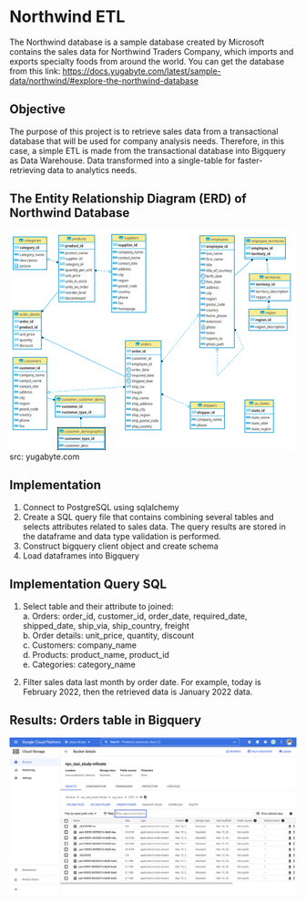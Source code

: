 # Northwind ETL

The Northwind database is a sample database created by Microsoft contains the sales data for Northwind Traders Company, which imports and exports specialty foods from around the world.
You can get the database from this link:
https://docs.yugabyte.com/latest/sample-data/northwind/#explore-the-northwind-database

## Objective
The purpose of this project is to retrieve sales data from a transactional database that will be used for company analysis needs. Therefore, in this case, a simple ETL is made from the transactional database into Bigquery as Data Warehouse. Data transformed into a single-table for faster-retrieving data to analytics needs.

## The Entity Relationship Diagram (ERD) of Northwind Database
<img src="./additional_file/northwind-er-diagram.png" width="700"/>
src: yugabyte.com

## Implementation
1. Connect to PostgreSQL using sqlalchemy
2. Create a SQL query file that contains combining several tables and selects attributes related to sales data. The query results are stored in the dataframe and data type validation is performed.
3. Construct bigquery client object and create schema
4. Load dataframes into Bigquery

## Implementation Query SQL
1. Select table and their attribute to joined: 
<br> a. Orders: order_id, customer_id, order_date, required_date, shipped_date, ship_via, ship_country, freight
<br> b. Order details: unit_price, quantity, discount 
<br> c. Customers: company_name
<br> d. Products: product_name, product_id
<br> e. Categories: category_name

2. Filter sales data last month by order date. For example, today is February 2022, then the retrieved data is January 2022 data.

## Results: Orders table in Bigquery
<img src="./additional_file/northwind_bigquery.png" width="700"/>


